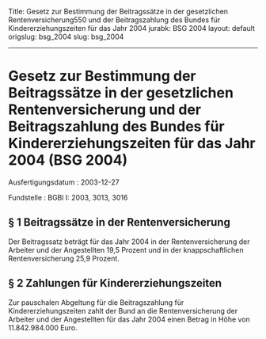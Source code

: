 Title: Gesetz zur Bestimmung der Beitragssätze in der gesetzlichen Rentenversicherung550
  und der Beitragszahlung des Bundes für Kindererziehungszeiten für das Jahr 2004
jurabk: BSG 2004
layout: default
origslug: bsg_2004
slug: bsg_2004

---

# Gesetz zur Bestimmung der Beitragssätze in der gesetzlichen Rentenversicherung und der Beitragszahlung des Bundes für Kindererziehungszeiten für das Jahr 2004 (BSG 2004)

Ausfertigungsdatum
:   2003-12-27

Fundstelle
:   BGBl I: 2003, 3013, 3016



## § 1 Beitragssätze in der Rentenversicherung

Der Beitragssatz beträgt für das Jahr 2004 in der Rentenversicherung
der Arbeiter und der Angestellten 19,5 Prozent und in der
knappschaftlichen Rentenversicherung 25,9 Prozent.


## § 2 Zahlungen für Kindererziehungszeiten

Zur pauschalen Abgeltung für die Beitragszahlung für
Kindererziehungszeiten zahlt der Bund an die Rentenversicherung der
Arbeiter und der Angestellten für das Jahr 2004 einen Betrag in Höhe
von 11.842.984.000 Euro.

